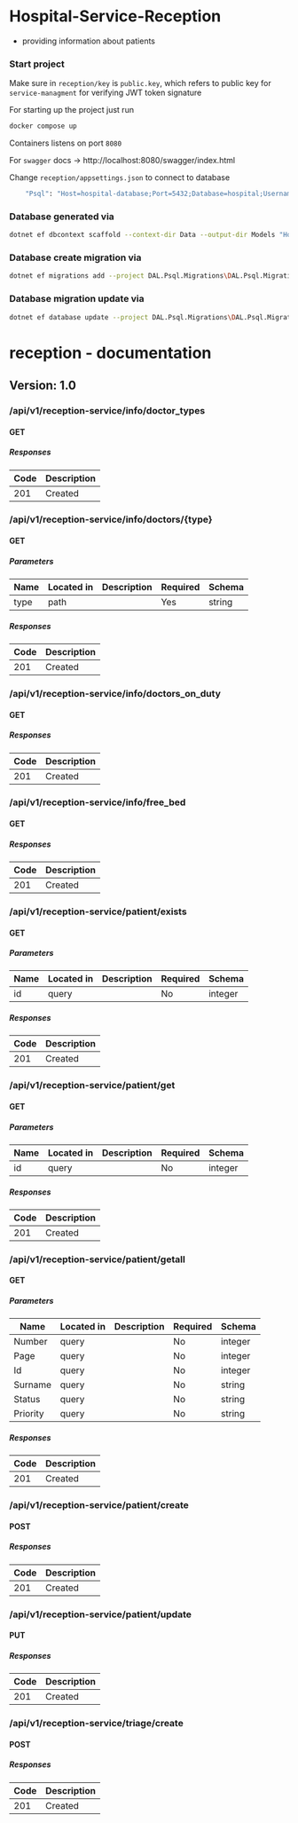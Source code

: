 # Hospital-Service-Reception
- providing information about patients

### Start project
Make sure in `reception/key` is `public.key`, which refers to public key for `service-managment` for verifying JWT token signature

For starting up the project just run
```bash
docker compose up 
```
Containers listens on port `8080`

For `swagger` docs -> http://localhost:8080/swagger/index.html

Change `reception/appsettings.json` to connect to database
```bash
    "Psql": "Host=hospital-database;Port=5432;Database=hospital;Username=root;Password=root",
```

### Database generated via 
```bash
dotnet ef dbcontext scaffold --context-dir Data --output-dir Models "Host=localhost;Username=postgres;Password=postgres;Database=hospital" Npgsql.EntityFrameworkCore.PostgreSQL
```

### Database create migration via
```bash
dotnet ef migrations add --project DAL.Psql.Migrations\DAL.Psql.Migrations.csproj --startup-project reception\reception.csproj --context DataAccessLayer.Data.HospitalContext --configuration Debug Initial --output-dir ..\DAL.Psql.Migrations
```

### Database migration update via
```bash
dotnet ef database update --project DAL.Psql.Migrations\DAL.Psql.Migrations.csproj --startup-project reception\reception.csproj --context DataAccessLayer.Data.HospitalContext --configuration Debug 20241209183919_Initial
```




# reception - documentation
## Version: 1.0

### /api/v1/reception-service/info/doctor_types

#### GET
##### Responses

| Code | Description |
| ---- | ----------- |
| 201  | Created     |

### /api/v1/reception-service/info/doctors/{type}

#### GET
##### Parameters

| Name | Located in | Description | Required | Schema |
| ---- | ---------- | ----------- | -------- | ------ |
| type | path       |             | Yes      | string |

##### Responses

| Code | Description |
| ---- | ----------- |
| 201  | Created     |

### /api/v1/reception-service/info/doctors_on_duty

#### GET
##### Responses

| Code | Description |
| ---- | ----------- |
| 201  | Created     |

### /api/v1/reception-service/info/free_bed

#### GET
##### Responses

| Code | Description |
| ---- | ----------- |
| 201  | Created     |

### /api/v1/reception-service/patient/exists

#### GET
##### Parameters

| Name | Located in | Description | Required | Schema  |
| ---- | ---------- | ----------- | -------- | ------- |
| id   | query      |             | No       | integer |

##### Responses

| Code | Description |
| ---- | ----------- |
| 201  | Created     |

### /api/v1/reception-service/patient/get

#### GET
##### Parameters

| Name | Located in | Description | Required | Schema  |
| ---- | ---------- | ----------- | -------- | ------- |
| id   | query      |             | No       | integer |

##### Responses

| Code | Description |
| ---- | ----------- |
| 201  | Created     |

### /api/v1/reception-service/patient/getall

#### GET
##### Parameters

| Name     | Located in | Description | Required | Schema  |
| -------- | ---------- | ----------- | -------- | ------- |
| Number   | query      |             | No       | integer |
| Page     | query      |             | No       | integer |
| Id       | query      |             | No       | integer |
| Surname  | query      |             | No       | string  |
| Status   | query      |             | No       | string  |
| Priority | query      |             | No       | string  |

##### Responses

| Code | Description |
| ---- | ----------- |
| 201  | Created     |

### /api/v1/reception-service/patient/create

#### POST
##### Responses

| Code | Description |
| ---- | ----------- |
| 201  | Created     |

### /api/v1/reception-service/patient/update

#### PUT
##### Responses

| Code | Description |
| ---- | ----------- |
| 201  | Created     |

### /api/v1/reception-service/triage/create

#### POST
##### Responses

| Code | Description |
| ---- | ----------- |
| 201  | Created     |
